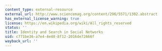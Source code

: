 ```yaml
---
content_type: external-resource
external_url: http://www.sciencemag.org/content/296/5571/1302.abstract
has_external_license_warning: true
license: https://en.wikipedia.org/wiki/All_rights_reserved
status: ''
title: Identity and Search in Social Networks
uid: c771be36-a7e4-4e48-8f12-2016de72666f
wayback_url: ''
---
```

